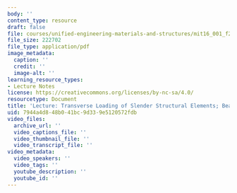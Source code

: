 ```yaml
---
body: ''
content_type: resource
draft: false
file: courses/unified-engineering-materials-and-structures/mit16_001_f21_lec22lec23lec24.pdf
file_size: 222702
file_type: application/pdf
image_metadata:
  caption: ''
  credit: ''
  image-alt: ''
learning_resource_types:
- Lecture Notes
license: https://creativecommons.org/licenses/by-nc-sa/4.0/
resourcetype: Document
title: 'Lecture: Transverse Loading of Slender Structural Elements; Beam Theory'
uid: 7944a4d8-48b0-41bc-9d33-9e5120572fdb
video_files:
  archive_url: ''
  video_captions_file: ''
  video_thumbnail_file: ''
  video_transcript_file: ''
video_metadata:
  video_speakers: ''
  video_tags: ''
  youtube_description: ''
  youtube_id: ''
---
```

